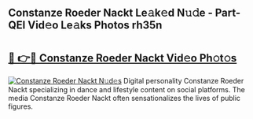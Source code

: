 ## Constanze Roeder Nackt Le𝚊k𝚎d N𝚞𝚍e - Part-QEl Vid𝚎o Le𝚊ks Photos rh35n

# <h2><a href="http://fbasx94.evod.top/?m=Constanze+Roeder+Nackt">🔗 👉🔴 Constanze Roeder Nackt Vid𝚎o Ph𝚘t𝚘s</a></h2>

[![Constanze Roeder Nackt N𝚞d𝚎s](https://i.imgur.com/8V9OHl7.gif)](http://fbasx94.evod.top/?m=Constanze+Roeder+Nackt)
Digital personality Constanze Roeder Nackt specializing in dance and lifestyle content on social platforms. The media Constanze Roeder Nackt often sensationalizes the lives of public figures. 
